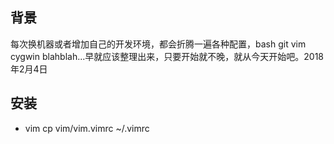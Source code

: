 ## 背景
  每次换机器或者增加自己的开发环境，都会折腾一遍各种配置，bash git vim cygwin blahblah...早就应该整理出来，只要开始就不晚，就从今天开始吧。2018年2月4日

## 安装
+ vim
  cp vim/vim.vimrc ~/.vimrc
